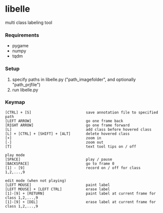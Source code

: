 # libelle
multi class labeling tool


### Requirements

- pygame
- numpy
- tqdm


### Setup

1) specify paths in libelle.py  ("path_imagefolder", and optionally "path_prjfile")
2) run libelle.py


### Keymap
```
[CTRL] + [S]                         save annotation file to specified path
[LEFT ARROW]                         go one frame back
[RIGHT ARROW]                        go one frame forward
[L]                                  add class before hovered class
[L] + [CTRL] + [SHIFT] + [ALT]       delete hovered class
[+]                                  zoom in
[-]                                  zoom out
[T]                                  text tool tips on / off

play mode
[SPACE]                              play / pause
[BACKSPACE]                          go to frame 0
[1] - [9]                            record on / off for class 1,2,...,9

edit mode (when not playing)
[LEFT MOUSE]                         paint label
[LEFT MOUSE] + [LEFT CTRL]           erase label
[1]-[9] + [RETURN]                   paint label at current frame for class 1,2,...,9
[1]-[9] + [DEL]                      erase label at current frame for class 1,2,...,9
```
